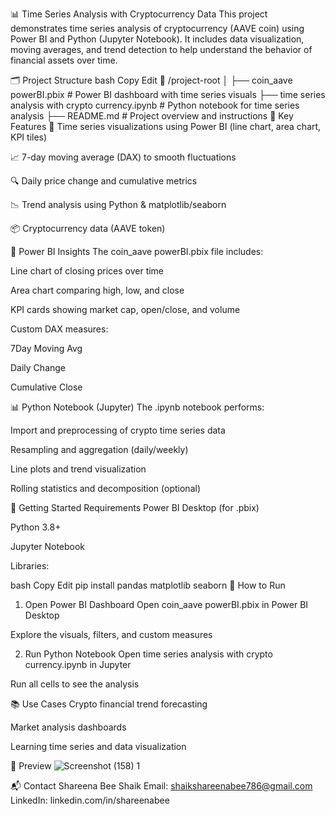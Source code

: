 📊 Time Series Analysis with Cryptocurrency Data
This project demonstrates time series analysis of cryptocurrency (AAVE coin) using Power BI and Python (Jupyter Notebook). It includes data visualization, moving averages, and trend detection to help understand the behavior of financial assets over time.

🗂️ Project Structure
bash
Copy
Edit
📁 /project-root
│
├── coin_aave powerBI.pbix          # Power BI dashboard with time series visuals
├── time series analysis with crypto currency.ipynb  # Python notebook for time series analysis
├── README.md                       # Project overview and instructions
🧠 Key Features
📅 Time series visualizations using Power BI (line chart, area chart, KPI tiles)

📈 7-day moving average (DAX) to smooth fluctuations

🔍 Daily price change and cumulative metrics

📉 Trend analysis using Python & matplotlib/seaborn

📦 Cryptocurrency data (AAVE token)

📁 Power BI Insights
The coin_aave powerBI.pbix file includes:

Line chart of closing prices over time

Area chart comparing high, low, and close

KPI cards showing market cap, open/close, and volume

Custom DAX measures:

7Day Moving Avg

Daily Change

Cumulative Close

📊 Python Notebook (Jupyter)
The .ipynb notebook performs:

Import and preprocessing of crypto time series data

Resampling and aggregation (daily/weekly)

Line plots and trend visualization

Rolling statistics and decomposition (optional)

🚀 Getting Started
Requirements
Power BI Desktop (for .pbix)

Python 3.8+

Jupyter Notebook

Libraries:

bash
Copy
Edit
pip install pandas matplotlib seaborn
📌 How to Run
1. Open Power BI Dashboard
Open coin_aave powerBI.pbix in Power BI Desktop

Explore the visuals, filters, and custom measures

2. Run Python Notebook
Open time series analysis with crypto currency.ipynb in Jupyter

Run all cells to see the analysis

📚 Use Cases
Crypto financial trend forecasting

Market analysis dashboards

Learning time series and data visualization

📸 Preview
![Screenshot (158) 1](https://github.com/user-attachments/assets/c9044f5d-038d-4d9d-be7f-2bad72fa496e)


📬 Contact
Shareena Bee Shaik
Email: shaikshareenabee786@gmail.com
LinkedIn: linkedin.com/in/shareenabee
